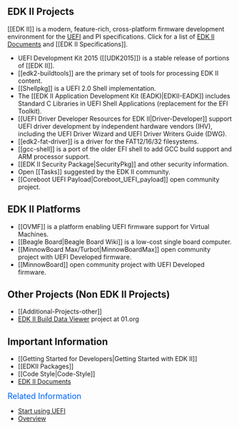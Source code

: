 ## EDK II Projects

[[EDK II]] is a modern, feature-rich, cross-platform firmware development environment for the [UEFI](http://uefi.org) and PI specifications. Click for a list of <a href="{{baseurl}}/docs/EDK_II_Documents.html">EDK II Documents</a> and [[EDK II Specifications]].

* UEFI Development Kit 2015 ([[UDK2015]]) is a stable release of portions of [[EDK II]].
* [[edk2-buildtools]] are the primary set of tools for processing EDK II content. 
* [[Shellpkg]] is a UEFI 2.0 Shell implementation.
* The [[EDK II Application Development Kit (EADK)|EDKII-EADK]] includes Standard C Libraries in UEFI Shell Applications (replacement for the EFI Toolkit).
* [[UEFI Driver Developer Resources for EDK II|Driver-Developer]] support UEFI driver development by independent hardware vendors (IHV), including the UEFI Driver Wizard and UEFI Driver Writers Guide (DWG).
* [[edk2-fat-driver]] is a driver for the FAT12/16/32 filesystems.
* [[gcc-shell]] is a port of the older EFI shell to add GCC build support and ARM processor support.
* [[EDK II Security Package|SecurityPkg]] and other security information.
* Open [[Tasks]] suggested by the EDK II community.
* [[Coreboot UEFI Payload|Coreboot_UEFI_payload]] open community project.

## EDK II Platforms

* [[OVMF]] is a platform enabling UEFI firmware support for Virtual Machines.
* [[Beagle Board|Beagle Board Wiki]] is a low-cost single board computer.
* [[MinnowBoard Max/Turbot|MinnowBoardMax]] open community project with UEFI Developed firmware. 
* [[MinnowBoard]] open community project with UEFI Developed firmware. 

## Other Projects (Non EDK II Projects)

* [[Additional-Projects-other]]
* [EDK II Build Data Viewer](https://github.com/01org/edkiibuilddataviewer) project at 01.org

## Important Information
* [[Getting Started for Developers|Getting Started with EDK II]]
* [[EDKII Packages]]
* [[Code Style|Code-Style]]
* [EDK II Documents]({{baseurl}}/docs/EDK_II_Documents.html)


<MTMarkdownOptions output='html4'>
<font color="#0066FF" size="4">
Related Information
</font>
</MTMarkdownOptions>

-   [Start using UEFI](https://github.com/tianocore/tianocore.github.io/wiki/Start_using_UEFI)
-   [Overview](https://github.com/tianocore/tianocore.github.io/wiki/EDK_II_Overview)